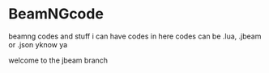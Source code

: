 # BeamNGcode
beamng codes and stuff
i can have codes in here
codes can be .lua, .jbeam or .json
yknow ya

welcome to the jbeam branch
